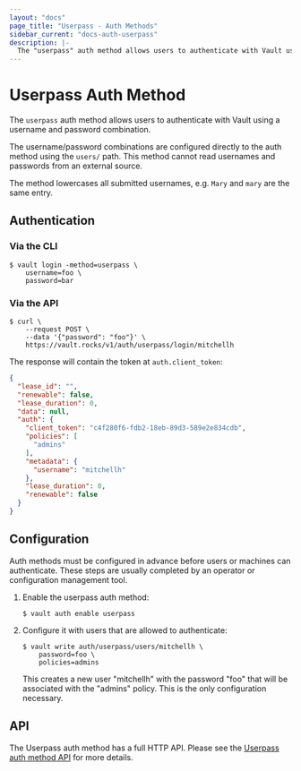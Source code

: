```yaml
---
layout: "docs"
page_title: "Userpass - Auth Methods"
sidebar_current: "docs-auth-userpass"
description: |-
  The "userpass" auth method allows users to authenticate with Vault using a username and password.
---
```


# Userpass Auth Method

The `userpass` auth method allows users to authenticate with Vault using
a username and password combination.

The username/password combinations are configured directly to the auth
method using the `users/` path. This method cannot read usernames and
passwords from an external source.

The method lowercases all submitted usernames, e.g. `Mary` and `mary` are the
same entry.

## Authentication

### Via the CLI

```text
$ vault login -method=userpass \
    username=foo \
    password=bar
```

### Via the API

```shell
$ curl \
    --request POST \
    --data '{"password": "foo"}' \
    https://vault.rocks/v1/auth/userpass/login/mitchellh
```

The response will contain the token at `auth.client_token`:

```json
{
  "lease_id": "",
  "renewable": false,
  "lease_duration": 0,
  "data": null,
  "auth": {
    "client_token": "c4f280f6-fdb2-18eb-89d3-589e2e834cdb",
    "policies": [
      "admins"
    ],
    "metadata": {
      "username": "mitchellh"
    },
    "lease_duration": 0,
    "renewable": false
  }
}
```

## Configuration

Auth methods must be configured in advance before users or machines can
authenticate. These steps are usually completed by an operator or configuration
management tool.

1. Enable the userpass auth method:

    ```text
    $ vault auth enable userpass
    ```

1. Configure it with users that are allowed to authenticate:

    ```text
    $ vault write auth/userpass/users/mitchellh \
        password=foo \
        policies=admins
    ```

    This creates a new user "mitchellh" with the password "foo" that will be
    associated with the "admins" policy. This is the only configuration
    necessary.

## API

The Userpass auth method has a full HTTP API. Please see the
[Userpass auth method API](/api/auth/userpass/index.html) for more
details.
